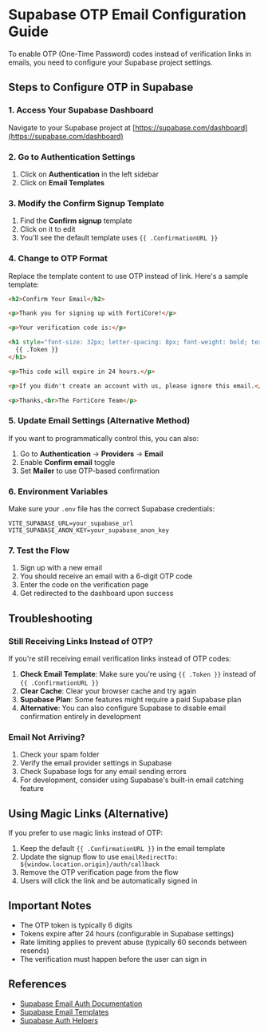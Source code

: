 # Supabase OTP Email Configuration Guide

To enable OTP (One-Time Password) codes instead of verification links in emails, you need to configure your Supabase project settings.

## Steps to Configure OTP in Supabase

### 1. Access Your Supabase Dashboard
Navigate to your Supabase project at [https://supabase.com/dashboard](https://supabase.com/dashboard)

### 2. Go to Authentication Settings
1. Click on **Authentication** in the left sidebar
2. Click on **Email Templates**

### 3. Modify the Confirm Signup Template
1. Find the **Confirm signup** template
2. Click on it to edit
3. You'll see the default template uses `{{ .ConfirmationURL }}`

### 4. Change to OTP Format
Replace the template content to use OTP instead of link. Here's a sample template:

```html
<h2>Confirm Your Email</h2>

<p>Thank you for signing up with FortiCore!</p>

<p>Your verification code is:</p>

<h1 style="font-size: 32px; letter-spacing: 8px; font-weight: bold; text-align: center; padding: 20px; background: #f3f4f6; border-radius: 8px;">
  {{ .Token }}
</h1>

<p>This code will expire in 24 hours.</p>

<p>If you didn't create an account with us, please ignore this email.</p>

<p>Thanks,<br>The FortiCore Team</p>
```

### 5. Update Email Settings (Alternative Method)

If you want to programmatically control this, you can also:

1. Go to **Authentication** → **Providers** → **Email**
2. Enable **Confirm email** toggle
3. Set **Mailer** to use OTP-based confirmation

### 6. Environment Variables

Make sure your `.env` file has the correct Supabase credentials:

```env
VITE_SUPABASE_URL=your_supabase_url
VITE_SUPABASE_ANON_KEY=your_supabase_anon_key
```

### 7. Test the Flow

1. Sign up with a new email
2. You should receive an email with a 6-digit OTP code
3. Enter the code on the verification page
4. Get redirected to the dashboard upon success

## Troubleshooting

### Still Receiving Links Instead of OTP?

If you're still receiving email verification links instead of OTP codes:

1. **Check Email Template**: Make sure you're using `{{ .Token }}` instead of `{{ .ConfirmationURL }}`
2. **Clear Cache**: Clear your browser cache and try again
3. **Supabase Plan**: Some features might require a paid Supabase plan
4. **Alternative**: You can also configure Supabase to disable email confirmation entirely in development

### Email Not Arriving?

1. Check your spam folder
2. Verify the email provider settings in Supabase
3. Check Supabase logs for any email sending errors
4. For development, consider using Supabase's built-in email catching feature

## Using Magic Links (Alternative)

If you prefer to use magic links instead of OTP:

1. Keep the default `{{ .ConfirmationURL }}` in the email template
2. Update the signup flow to use `emailRedirectTo: ${window.location.origin}/auth/callback`
3. Remove the OTP verification page from the flow
4. Users will click the link and be automatically signed in

## Important Notes

- The OTP token is typically 6 digits
- Tokens expire after 24 hours (configurable in Supabase settings)
- Rate limiting applies to prevent abuse (typically 60 seconds between resends)
- The verification must happen before the user can sign in

## References

- [Supabase Email Auth Documentation](https://supabase.com/docs/guides/auth/auth-email)
- [Supabase Email Templates](https://supabase.com/docs/guides/auth/auth-email-templates)
- [Supabase Auth Helpers](https://supabase.com/docs/guides/auth/auth-helpers)
